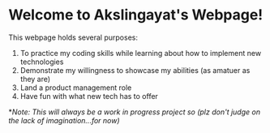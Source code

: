 # Welcome to Akslingayat's Webpage!

This webpage holds several purposes:
1. To practice my coding skills while learning about how to implement new technologies
2. Demonstrate my willingness to showcase my abilities (as amatuer as they are)
3. Land a product management role
4. Have fun with what new tech has to offer

**Note: This will always be a work in progress project so (plz don't judge on the lack of imagination...for now)*
